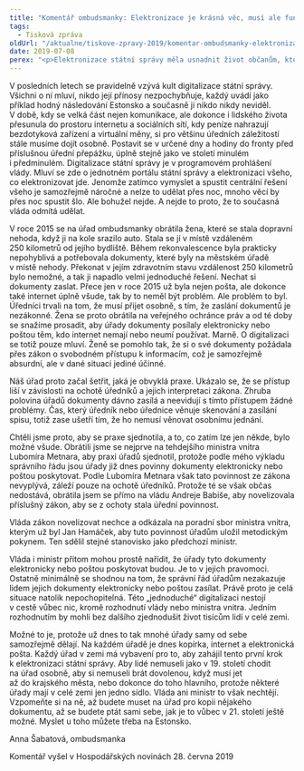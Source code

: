 ```yaml
---
title: "Komentář ombudsmanky: Elektronizace je krásná věc, musí ale fungovat"
tags:
  - Tisková zpráva
oldUrl: "/aktualne/tiskove-zpravy-2019/komentar-ombudsmanky-elektronizace-je-krasna-vec-musi-ale-fungovat"
date: 2019-07-08
perex: "<p>Elektronizace státní správy měla usnadnit život občanům, kteří jednají s úřady. Praxe ale ukazuje, že záleží hlavně na libovůli úředníků, zda lidem pomohou. </p>"
---
```


<!-- imported from the old website -->

<p>V posledních letech se pravidelně vzývá kult digitalizace státní správy. Všichni o ní mluví, nikdo její přínosy nezpochybňuje, každý uvádí jako příklad hodný následování Estonsko a současně ji nikdo nikdy neviděl. V době, kdy se velká část nejen komunikace, ale dokonce i lidského života přesunula do prostoru internetu a sociálních sítí, kdy peníze nahrazují bezdotyková zařízení a virtuální měny, si pro většinu úředních záležitostí stále musíme dojít osobně. Postavit se v určené dny a hodiny do fronty před příslušnou úřední přepážku, úplně stejně jako ve století minulém i předminulém. Digitalizace státní správy je v programovém prohlášení vlády. Mluví se zde o jednotném portálu státní správy a elektronizaci všeho, co elektronizovat jde. Jenomže zatímco vymyslet a spustit centrální řešení všeho je samozřejmě náročné a nelze to udělat přes noc, mnoho věcí by přes noc spustit šlo. Ale bohužel nejde. A nejde to proto, že to současná vláda odmítá udělat. </p> <p>V roce 2015 se na úřad ombudsmanky obrátila žena, které se stala dopravní nehoda, když ji na kole srazilo auto. Stala se jí v místě vzdáleném 250 kilometrů od jejího bydliště. Během rekonvalescence byla prakticky nepohyblivá a potřebovala dokumenty, které byly na městském úřadě v místě nehody. Překonat v jejím zdravotním stavu vzdálenost 250 kilometrů bylo nemožné, a tak ji napadlo velmi jednoduché řešení. Nechat si dokumenty zaslat. Přece jen v roce 2015 už byla nejen pošta, ale dokonce také internet úplně všude, tak by to neměl být problém. Ale problém to byl. Úředníci trvali na tom, že musí přijet osobně, s tím, že zaslání dokumentů je nezákonné. Žena se proto obrátila na veřejného ochránce práv a od té doby se snažíme prosadit, aby úřady dokumenty posílaly elektronicky nebo poštou těm, kdo internet nemají nebo neumí používat. Marně. O digitalizaci se totiž pouze mluví. Ženě se pomohlo tak, že si o své dokumenty požádala přes zákon o svobodném přístupu k informacím, což je samozřejmě absurdní, ale v dané situaci jediné účinné. </p> <p>Náš úřad proto začal šetřit, jaká je obvyklá praxe. Ukázalo se, že se přístup liší v závislosti na ochotě úředníků a jejich interpretaci zákona. Zhruba polovina úřadů dokumenty dávno zasílá a neevidují s tímto přístupem žádné problémy. Čas, který úředník nebo úřednice věnuje skenování a zasílání spisu, totiž zase ušetří tím, že ho nemusí věnovat osobnímu jednání. </p> <p>Chtěli jsme proto, aby se praxe sjednotila, a to, co zatím lze jen někde, bylo možné všude. Obrátili jsme se nejprve na tehdejšího ministra vnitra Lubomíra Metnara, aby praxi úřadů sjednotil, protože podle mého výkladu správního řádu jsou úřady již dnes povinny dokumenty elektronicky nebo poštou poskytovat. Podle Lubomíra Metnara však tato povinnost ze zákona nevyplývá, záleží pouze na ochotě úředníků. Protože té se však občas nedostává, obrátila jsem se přímo na vládu Andreje Babiše, aby novelizovala příslušný zákon, aby se z ochoty stala úřední povinnost. </p> <p>Vláda zákon novelizovat nechce a odkázala na poradní sbor ministra vnitra, kterým už byl Jan Hamáček, aby tuto povinnost úřadům uložil metodickým pokynem. Ten sdělil stejné stanovisko jako předchozí ministr. </p> <p>Vláda i ministr přitom mohou prostě nařídit, že úřady tyto dokumenty elektronicky nebo poštou poskytovat budou. Je to v jejich pravomoci. Ostatně minimálně se shodnou na tom, že správní řád úřadům nezakazuje lidem jejich dokumenty elektronicky nebo poštou zasílat. Právě proto je celá situace natolik nepochopitelná. Této „jednoduché“ digitalizaci nestojí v cestě vůbec nic, kromě rozhodnutí vlády nebo ministra vnitra. Jedním rozhodnutím by mohli bez dalšího zjednodušit život tisícům lidí v celé zemi. </p><p> Možné to je, protože už dnes to tak mnohé úřady samy od sebe samozřejmě dělají. Na každém úřadě je dnes kopírka, internet a elektronická pošta. Každý úřad v zemi má vybavení pro to, aby zahájil tento první krok k elektronizaci státní správy. Aby lidé nemuseli jako v 19. století chodit na úřad osobně, aby si nemuseli brát dovolenou, když musí jet až do krajského města, nebo dokonce do toho hlavního, protože některé úřady mají v celé zemi jen jedno sídlo. Vláda ani ministr to však nechtějí. Vzpomeňte si na ně, až budete muset na úřad pro kopii nějakého dokumentu, až se budete ptát sami sebe, jak je to vůbec v 21. století ještě možné. Myslet u toho můžete třeba na Estonsko.</p><p>Anna Šabatová, ombudsmanka</p><p>Komentář vyšel v Hospodářských novinách 28. června 2019</p>
